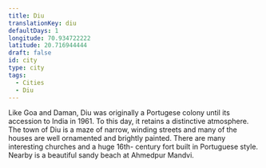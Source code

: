 ```yaml
---
title: Diu
translationKey: diu
defaultDays: 1
longitude: 70.934722222
latitude: 20.716944444
draft: false
id: city
type: city
tags:
  - Cities
  - Diu
---
```

Like Goa and Daman, Diu was originally a Portugese colony until its accession to India in 1961. To this day, it retains a distinctive atmosphere. The town of Diu is a maze of narrow, winding streets and many of the houses are well ornamented and brightly painted. There are many interesting churches and a huge 16th- century fort built in Portuguese style. Nearby is a beautiful sandy beach at Ahmedpur Mandvi.